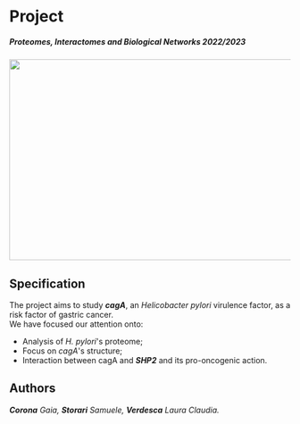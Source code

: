 # Project
##### Proteomes, Interactomes and Biological Networks 2022/2023
<img width="1014" height="360" src="https://user-images.githubusercontent.com/106587485/209847519-83c43328-4d87-426f-8e9f-1c7d46d1e4d1.jpg">

## Specification
The project aims to study ***cagA***, an _Helicobacter pylori_ virulence factor, as a risk factor of gastric cancer. </br>
We have focused our attention onto:
* Analysis of _H. pylori_'s proteome;
* Focus on _cagA_'s structure;
* Interaction between cagA and ***SHP2*** and its pro-oncogenic action.

## Authors
***Corona** Gaia, **Storari** Samuele, **Verdesca** Laura Claudia.*
